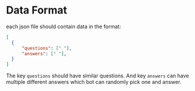 # Data Format

each json file should contain data in the format:

```json
[
  {
      "questions": [" "],
      "answers": [" "],
  }
]
```

The key `questions` should have similar questions. And key `answers` can have multiple different answers which bot can randomly pick one and answer.